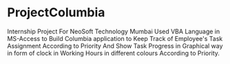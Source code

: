 # ProjectColumbia

Internship Project For NeoSoft Technology Mumbai
Used VBA Language in MS-Access to Build Columbia application to Keep Track of Employee's Task Assignment According to Priority And Show Task Progress in Graphical way in form of clock in Working Hours in different colours According to Priority.
